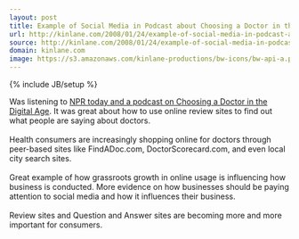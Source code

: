 ```yaml
---
layout: post
title: Example of Social Media in Podcast about Choosing a Doctor in the Digital Age
url: http://kinlane.com/2008/01/24/example-of-social-media-in-podcast-about-choosing-a-doctor-in-the-digital-age/
source: http://kinlane.com/2008/01/24/example-of-social-media-in-podcast-about-choosing-a-doctor-in-the-digital-age/
domain: kinlane.com
image: https://s3.amazonaws.com/kinlane-productions/bw-icons/bw-api-a.png
---
```

{% include JB/setup %}

<p>
     Was listening to <a href="http://www.npr.org/templates/story/story.php?storyId=18349445">NPR today and a podcast on Choosing a Doctor in the Digital Age</a>. It was great about how to use online review sites to find out what people are saying about doctors.
     <br />
     <br />
     Health consumers are increasingly shopping online for doctors through peer-based sites like FindADoc.com, DoctorScorecard.com, and even local city search sites.
     <br />
     <br />
     Great example of how grassroots growth in online usage is influencing how business is conducted. More evidence on how businesses should be paying attention to social media and how it influences their business.
     <br />
     <br />
     Review sites and Question and Answer sites are becoming more and more important for consumers.
</p>
